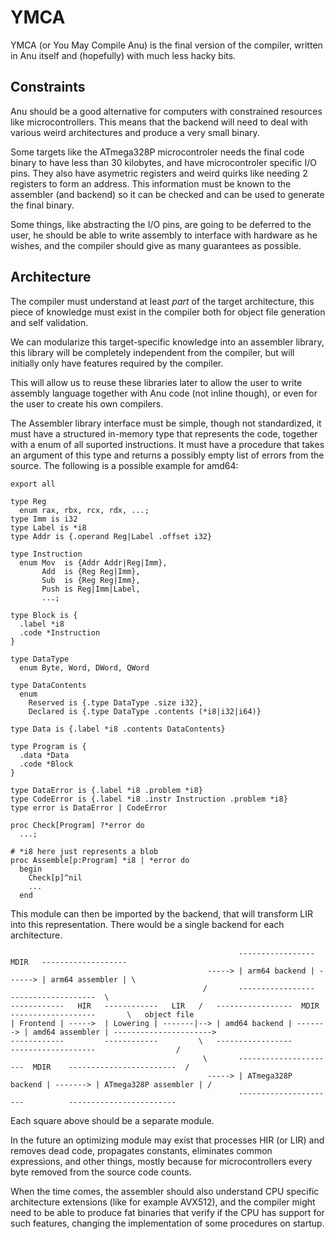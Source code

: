 # YMCA

YMCA (or You May Compile Anu) is the final version of the compiler,
written in Anu itself and (hopefully) with much less hacky bits.

## Constraints

Anu should be a good alternative for computers with constrained resources
like microcontrollers. This means that the backend will need to deal with
various weird architectures and produce a very small binary.

Some targets like the ATmega328P microcontroler needs the
final code binary to have less than 30 kilobytes, and have
microcontroler specific I/O pins. They also have asymetric
registers and weird quirks like needing 2 registers to form an address.
This information must be known to the assembler (and backend)
so it can be checked and can be used to generate the final binary.

Some things, like abstracting the I/O pins, are going to be deferred
to the user, he should be able to write assembly to interface with
hardware as he wishes, and the compiler should give as many guarantees
as possible.

## Architecture

The compiler must understand at least *part* of the target 
architecture, this piece of knowledge must exist in the compiler
both for object file generation and self validation.

We can modularize this target-specific knowledge into an
assembler library, this library will be completely independent
from the compiler, but will initially only have features required
by the compiler.

This will allow us to reuse these libraries later to allow the user
to write assembly language together with Anu code (not inline though),
or even for the user to create his own compilers.

The Assembler library interface must be simple, though not standardized,
it must have a structured in-memory type that represents the code,
together with a enum of all suported instructions. It must have a procedure
that takes an argument of this type and returns a possibly empty list of errors 
from the source. The following is a possible example for amd64:

```
export all

type Reg 
  enum rax, rbx, rcx, rdx, ...;
type Imm is i32
type Label is *i8
type Addr is {.operand Reg|Label .offset i32}

type Instruction
  enum Mov  is {Addr Addr|Reg|Imm},
       Add  is {Reg Reg|Imm},
       Sub  is {Reg Reg|Imm},
       Push is Reg|Imm|Label,
       ...;

type Block is {
  .label *i8
  .code *Instruction
}

type DataType
  enum Byte, Word, DWord, QWord

type DataContents
  enum 
    Reserved is {.type DataType .size i32},
    Declared is {.type DataType .contents (*i8|i32|i64)}

type Data is {.label *i8 .contents DataContents}

type Program is {
  .data *Data
  .code *Block
}

type DataError is {.label *i8 .problem *i8}
type CodeError is {.label *i8 .instr Instruction .problem *i8}
type error is DataError | CodeError

proc Check[Program] ?*error do
  ...;

# *i8 here just represents a blob
proc Assemble[p:Program] *i8 | *error do
  begin
    Check[p]^nil
    ...
  end
```

This module can then be imported by the backend, that will transform
LIR into this representation. There would be a single backend for 
each architecture.

```
                                                   -----------------  MDIR   -------------------
                                            -----> | arm64 backend | ------> | arm64 assembler | \
                                           /       -----------------         -------------------  \
------------   HIR   ------------   LIR   /   -----------------  MDIR    -------------------       \   object file
| Frontend | ----->  | Lowering | -------|--> | amd64 backend | -------> | amd64 assembler | ---------------------->
------------         ------------         \   -----------------          -------------------                  /
                                           \       ----------------------  MDIR    ------------------------  /
                                            -----> | ATmega328P backend | -------> | ATmega328P assembler | /
                                                   ----------------------          ------------------------
```

Each square above should be a separate module.

In the future an optimizing module may exist that processes HIR (or LIR)
and removes dead code, propagates constants, eliminates common expressions,
and other things, mostly because for microcontrollers every byte
removed from the source code counts.

When the time comes, the assembler should also understand CPU
specific architecture extensions (like for example AVX512), and the compiler
might need to be able to produce fat binaries that verify if the CPU has
support for such features, changing the implementation of some procedures
on startup.
